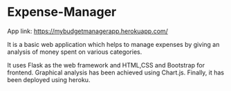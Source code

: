 # Expense-Manager
App link: https://mybudgetmanagerapp.herokuapp.com/

It is a basic web application which helps to manage expenses by giving an analysis of money spent on various categories.

It uses Flask as the web framework and HTML,CSS and Bootstrap for frontend. Graphical analysis has been achieved using Chart.js. Finally, it has been deployed using heroku.
